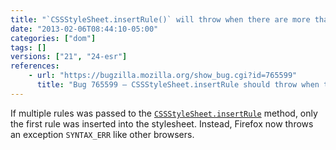 ```yaml
---
title: "`CSSStyleSheet.insertRule()` will throw when there are more than one rule"
date: "2013-02-06T08:44:10-05:00"
categories: ["dom"]
tags: []
versions: ["21", "24-esr"]
references:
    - url: "https://bugzilla.mozilla.org/show_bug.cgi?id=765599"
      title: "Bug 765599 – CSSStyleSheet.insertRule should throw when there are more than one rule"
---
```

If multiple rules was passed to the [`CSSStyleSheet.insertRule`](https://developer.mozilla.org/docs/Web/API/CSSStyleSheet/insertRule) method, only the first rule was inserted into the stylesheet. Instead, Firefox now throws an exception `SYNTAX_ERR` like other browsers.
